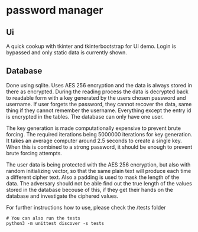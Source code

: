 # password manager

## Ui
A quick cookup with tkinter and tkinterbootstrap for UI demo. 
Login is bypassed and only static data is currently shown.

## Database
Done using sqlite. Uses AES 256 encryption and the data is always stored in there as encrypted.
During the reading process the data is decrypted back to readable form with a key generated
by the users chosen password and username. If user forgets the password, they cannot recover the
data, same thing if they cannot remember the username. Everything except the entry id is
encrypted in the tables. The database can only have one user.

The key generation is made computationally expensive to prevent brute forcing. The required 
iterations being 5000000 iterations for key generation. It takes an average computer around
2.5 seconds to create a single key. When this is combined to a strong password, it should be
enough to prevent brute forcing attempts.

The user data is being protected with the AES 256 encryption, but also with random initializing
vector, so that the same plain text will produce each time a different cipher text. Also a padding
is used to mask the length of the data. The adversary should not be able find out the true length
of the values stored in the database becouse of this, if they get their hands on the database
and investigate the ciphered values.

For further instructions how to use, please check the /tests folder
```
# You can also run the tests
python3 -m unittest discover -s tests
